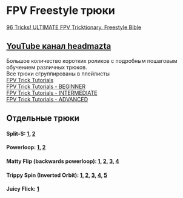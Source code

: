 # FPV Freestyle трюки
[96 Tricks! ULTIMATE FPV Tricktionary. Freestyle Bible](https://www.youtube.com/watch?v=hIbHrO-VBu8)  

## [YouTube канал headmazta](https://www.youtube.com/@headmazta)   
Большое количество коротких роликов с подробным пошаговым обучением различных трюков.  
Все трюки сгруппированы в плейлисты  
[FPV Trick Tutorials](https://www.youtube.com/playlist?list=PLj23ZLg5V56oNLTC4bNI4TndtTEvK-UoT)  
[FPV Trick Tutorials - BEGINNER](https://www.youtube.com/playlist?list=PLj23ZLg5V56prLy-r3-GVd_9wBU4iVC7H)  
[FPV Trick Tutorials - INTERMEDIATE](https://www.youtube.com/playlist?list=PLj23ZLg5V56qvExRVYQkBq6bUsJjwHQqZ)  
[FPV Trick Tutorials - ADVANCED](https://www.youtube.com/playlist?list=PLj23ZLg5V56q99molL1nY1XVa0j42cnzl)  

## Отдельные трюки
#### Split-S: [1](https://www.youtube.com/watch?v=7A_mpyqKZyo), [2](https://www.youtube.com/watch?v=gepPp2OyXUQ)  
#### Powerloop: [1](https://www.youtube.com/watch?v=Ip7JBqRNDzg), [2](https://www.youtube.com/watch?v=LTl0780qgCE)  
#### Matty Flip (backwards powerloop): [1](https://www.youtube.com/watch?v=mZVjPSQHm9Y), [2](https://www.youtube.com/watch?v=625wUUsPqwk&list=WL&index=10&t=268s), [3](https://www.youtube.com/watch?v=REaUgDKeFXs), [4](https://www.youtube.com/watch?v=Twcj_8k_-vk)    
#### Trippy Spin (Inverted Orbit): [1](https://www.youtube.com/watch?v=Lk9EkWkudN0), [2](https://www.youtube.com/watch?v=knTYPUcpjL8), [3](https://www.youtube.com/watch?v=M5YY4iC5z1o), [4](https://www.youtube.com/watch?v=HbUVa1IUfFs), [5](https://www.youtube.com/watch?v=-TxgEsk8T5I)  
#### Juicy Flick: [1](https://www.youtube.com/watch?v=tbem8fUPPxU)  


